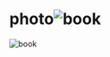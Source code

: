 # photo![book](https://github.com/soysaucecrab/photo/assets/88924237/26e647b8-eb09-4b56-9b4d-7ff73b159ddf)
![book](https://github.com/soysaucecrab/photo/assets/88924237/9827373c-e025-44bc-aa3f-3ca3c00ab71a)
